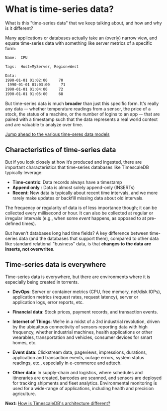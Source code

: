 # What is time-series data?

What is this "time-series data" that we keep talking about, and how and why is
it different?

Many applications or databases actually take an (overly) narrow view, and equate
time-series data with something like server metrics of a specific form:

```bash
Name:  CPU

Tags:  Host=MyServer, Region=West

Data:
1990-01-01 01:02:00     70
 1990-01-01 01:03:00     71
1990-01-01 01:04:00     72
1990-01-01 01:05:00     68
```

But time-series data is much **broader** than just this specific form.  It's
really any data -- whether temperature readings from a sensor,
the price of a stock, the status of a machine, or the number of logins
to an app -- that are paired with a timestamp such that the data
represents a real world context and are valuable to analyze over time.

[Jump ahead to the various time-seres data models](/introduction/data-model)

## Characteristics of time-series data

But if you look closely at how it’s produced and ingested, there are important
characteristics that time-series databases like TimescaleDB typically leverage:

- **Time-centric**: Data records always have a timestamp
- **Append only** : Data is almost solely append-only (INSERTs)
- **Recent**: New data is typically about recent time intervals, and we
more rarely make updates or backfill missing data about old intervals.

The frequency or regularity of data is of less importance though; it can be
collected every millisecond or hour.  It can also be collected at regular or
irregular intervals (e.g., when some *event* happens, as opposed to at
pre-defined times).

But haven't databases long had time fields?  A key difference between
time-series data (and the databases that support them), compared to other
data like standard relational "business" data, is that **changes to the
data are inserts, not overwrites**.

## Time-series data is everywhere

Time-series data is everywhere, but there are environments where it is especially
being created in torrents.

- **DevOps**: Server or container metrics (CPU, free memory, net/disk IOPs),
application metrics (request rates, request latency), server or application logs,
error reports, etc.

- **Financial data**: Stock prices, payment records, and transaction events.

- **Internet of Things**: We’re in a midst of a 3rd industrial revolution,
driven by the ubiquitous connectivity of sensors reporting data with high
frequency, whether industrial machines, health applications or other wearables,
transportation and vehicles, consumer devices for smart homes, etc.

- **Event data**: Clickstream data, pageviews, impressions, durations, application
and transaction events, outage errors, system status readings, etc., especially
in e-commerce and adtech.

- **Other data**: In supply-chain and logistics, where schedules and
itineraries are created, barcodes are scanned, and sensors are deployed for
tracking shipments and fleet analytics.  Environmental monitoring is used for a
wide-range of applications, including health and precision agriculture.

**Next:**  [How is TimescaleDB's architecture different?](/introduction/architecture)
